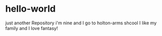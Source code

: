 # hello-world
just another Repository
i'm nine and I go to holton-arms shcool 
I like my family and I love fantasy!
